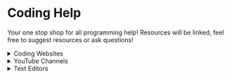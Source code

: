 # Coding Help
Your one stop shop for all programming help! Resources will be linked, feel free to suggest resources or ask questions!

<details>
    <summary>Coding Websites</summary>
    <details>
        <summary>Coding Platforms</summary>
    </details>
    <details>
        <summary>Algorithm Platforms</summary>
        <p><a href="https://www.codecademy.com/" target="_blank">Codecademy</a></p>
            <p><a href="https://www.freecodecamp.org/"         
     target="_blank">freeCodeCamp</a></p>
    </details>
    <details>
        <summary>Documentation</summary>
    </details>

</details>

<!-- YouTube Channels section is now outside the Coding Websites tab -->
<details>
    <summary>YouTube Channels</summary>
  <p><a href="https://www.youtube.com/c/ProgrammingwithMosh" target="_blank">Programming with Mosh</a></p>
        <p><a href="https://www.youtube.com/c/TheNetNinja" target="_blank">The Net Ninja</a></p>
    </details>

</details>

<details>
    <summary>Text Editors</summary>
      <p><a href="https://code.visualstudio.com/" target="_blank">Visual Studio Code</a></p>
        <p><a href="https://www.sublimetext.com/" target="_blank">Sublime Text</a></p>
</details>

</body>
</html>
